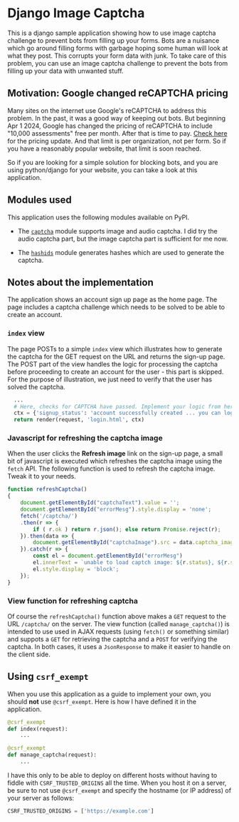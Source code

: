# Django Image Captcha

This is a django sample application showing how to use image captcha
challenge to prevent bots from filling up your forms. Bots are a
nuisance which go around filling forms with garbage hoping some human
will look at what they post. This corrupts your form data with
junk. To take care of this problem, you can use an image captcha
challenge to prevent the bots from filling up your data with unwanted
stuff.

## Motivation: Google changed reCAPTCHA pricing

Many sites on the internet use Google's reCAPTCHA to address this
problem. In the past, it was a good way of keeping out bots. But
beginning Apr 1 2024, Google has changed the pricing of reCAPTCHA to
include "10,000 assessments" free per month. After that is time to
pay. [Check
here](https://cloud.google.com/security/products/recaptcha/?hl=en#pricing)
for the pricing update. And that limit is per organization, not per
form. So if you have a reasonably popular website, that limit is soon
reached.

So if you are looking for a simple solution for blocking bots, and you
are using python/django for your website, you can take a look at this
application.

## Modules used

This application uses the following modules available on PyPI.

- The [`captcha`](https://pypi.org/project/captcha/) module supports
  image and audio captcha. I did try the audio captcha part, but the
  image captcha part is sufficient for me now.

- The [`hashids`](https://pypi.org/project/hashids/) module generates
  hashes which are used to generate the captcha.

## Notes about the implementation

The application shows an account sign up page as the home page. The
page includes a captcha challenge which needs to be solved to be able
to create an account.

### `index` view

The page POSTs to a simple `index` view which illustrates how to
generate the captcha for the GET request on the URL and returns the
sign-up page. The POST part of the view handles the logic for
processing the captcha before proceeding to create an account for the
user - this part is skipped. For the purpose of illustration, we just
need to verify that the user has solved the captcha.

```python
  ...
  # Here, checks for CAPTCHA have passed. Implement your logic from here.
  ctx = {'signup_status': 'account successfully created ... you can login now', 'email': email}
  return render(request, 'login.html', ctx)
```

### Javascript for refreshing the captcha image

When the user clicks the **Refresh image** link on the sign-up page, a
small bit of javascript is executed which refreshes the captcha image
using the `fetch` API. The following function is used to refresh the
captcha image. Tweak it to your needs.

```javascript
function refreshCaptcha()
{
    document.getElementById("captchaText").value = '';
    document.getElementById("errorMesg").style.display = 'none';
    fetch('/captcha/')
	.then(r => {
	    if ( r.ok ) return r.json(); else return Promise.reject(r);
	}).then(data => {
	    document.getElementById("captchaImage").src = data.captcha_image;
	}).catch(r => {
	    const el = document.getElementById("errorMesg")
	    el.innerText = `unable to load captch image: ${r.status}, ${r.statusText}`
	    el.style.display = 'block';
	});
}
```

### View function for refreshing captcha

Of course the `refreshCaptcha()` function above makes a `GET` request to
the URL `/captcha/` on the server. The view function
(called `manage_captcha()`) is intended to use used in AJAX requests
(using `fetch()` or something similar) and suppots a `GET` for
retrieving the captcha and a `POST` for verifying the captcha. In both
cases, it uses a `JsonResponse` to make it easier to handle on the
client side.

## Using `csrf_exempt`

When you use this application as a guide to implement your own, you
should **not** use `@csrf_exempt`. Here is how I have defined it in
the application.

```python
@csrf_exempt
def index(request):
    ...

@csrf_exempt
def manage_captcha(request):
    ...
```

I have this only to be able to deploy on different hosts without
having to fiddle with `CSRF_TRUSTED_ORIGINS` all the time. When you
host it on a server, be sure to not use `@csrf_exempt` and specify the
hostname (or IP address) of your server as follows:

```python
CSRF_TRUSTED_ORIGINS = ['https://example.com']
```
